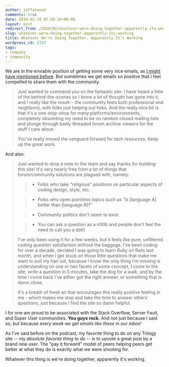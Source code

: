 ```yaml
---
author: jeffatwood
comments: true
date: 2010-02-10 07:59:16+00:00
layout: post
redirect_from: /2010/02/whatever-were-doing-together-apparently-its-working
slug: whatever-were-doing-together-apparently-its-working
title: Whatever We're Doing Together, Apparently It's Working
wordpress_id: 2737
tags:
- company
- community
---
```



We are in the enviable position of getting some very nice emails, as [I might have mentioned before](http://blog.stackoverflow.com/2009/09/i-heart-stack-overflow/). But sometimes we get emails _so_ positive that I feel compelled to share them with the community.





<blockquote>
Just wanted to commend you on the fantastic site. I have heard a little of the behind-the-scenes so I know a lot of thought has gone into it, and I really like the result-- the community feels both professional and neighborly, with folks just helping out folks. And the really nice bit is that it's a one-stop-shop for many platforms/environments, completely obsoleting my need to be on random closed mailing lists and plunge through badly threaded forum archive viewers for the stuff I care about.

> 
> 
You've really moved the vanguard forward for tech resources. Keep up the great work.
</blockquote>





And also:





<blockquote>
Just wanted to drop a note to the team and say thanks for building this site! It's very nearly free from a lot of things that forum/community solutions are plagued with, namely:

> 
> 

> 
> 

>   * Folks who take "religious" positions on particular aspects of coding design, style, etc.

>   * Folks who open pointless topics such as "Is [language A] better than [language B]?"

>   * Community politics don't seem to exist

>   * You can ask a question as a n00b and people don't feel the need to call you a dolt!


> 
> 
I've only been using it for a few weeks, but it feels like pure, unfiltered coding question satisfaction without the baggage. I've been coding for over a decade, decided I was going to learn Ruby on Rails last month, and when I get stuck on those little questions that make me want to pull my hair out, because I know the only thing I'm missing is understanding on one or two facets of some concept, I come to the site, write a question in 5 minutes, take the dog for a walk, and by the time I come back I've either got the right answer, or something that is damn close.

> 
> 
It's a breath of fresh air that encourages this really positive feeling in me - which makes me stop and take the time to answer others' questions, just because I find the site so damn helpful.
</blockquote>





I for one am proud to be associated with the Stack Overflow, Server Fault, and Super User communities. **You guys rock.** And not just because I said so, but because _every week we get emails like these in our inbox!_



As I've said before on the podcast, my favorite thing to do on any Trilogy site -- my _absolute favorite thing to do_ -- is to upvote a great post by a brand new user. The "pay it forward" model of peers helping peers get better at what they do is exactly what we were shooting for.



Whatever this thing is we're doing together, apparently it's working.

